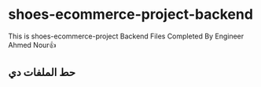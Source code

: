 # shoes-ecommerce-project-backend
This is shoes-ecommerce-project Backend Files Completed By Engineer Ahmed Nour👍
## حط الملفات دي 

